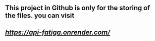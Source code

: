 This project in Github is only for the storing of the files.
you can visit 
---
*https://api-fatiga.onrender.com/*
---
